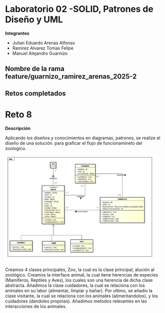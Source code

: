# Laboratorio 02 -SOLID, Patrones de Diseño y UML
**Integrantes**
- Julian Eduardo Arenas Alfonso
- Ramirez Alvarez Tomas Felipe
- Manuel Alejandro Guarnizo 

**Nombre de la rama**
feature/guarnizo_ramirez_arenas_2025-2
---
## Retos completados

# Reto 8
**Descripción**

Aplicando los diseños y conocimientos en diagramas, patrones, se realize el diseño de una solución.
para graficar el flujo de funcionamineto del zoologíco.

![img.png](img.png)

Creamos 4 clases principales, Zoo, la cual es la clase principal, alución al zoológico. Creamos la 
interface animal, la cual tiene herencias de especies (Mamiferos, Reptiles y Aves), los cuales son 
una herencia de dicha clase abstracta. 
Añadimos la clase cuidadores, la cual se relaciona con los animales en su labor (alimentar, limpiar y bañar).
Por ultimo, se añadio la clase visitante, la cual se relaciona con los animales (alimentandolos),
y los cuidadores (dandoles propinas).
Añadimos metodos relevantes en las interacciones de los animales.
